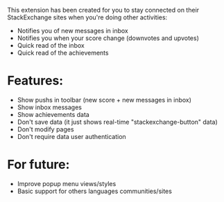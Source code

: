 This extension has been created for you to stay connected on their StackExchange sites when you're doing other activities:

- Notifies you of new messages in inbox
- Notifies you when your score change (downvotes and upvotes)
- Quick read of the inbox
- Quick read of the achievements

# Features:

- Show pushs in toolbar (new score + new messages in inbox)
- Show inbox messages
- Show achievements data
- Don't save data (it just shows real-time "stackexchange-button" data)
- Don't modify pages
- Don't require data user authentication

# For future:

- Improve popup menu views/styles
- Basic support for others languages communities/sites